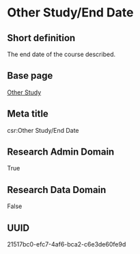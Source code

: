 # Other Study/End Date
## Short definition
The end date of the course described.
## Base page
[Other Study](https://github.com/EuroCRIS/CASRAI-Dictionairies/blob/main/Objects/Other%20Study.md)
## Meta title
csr:Other Study/End Date
## Research Admin Domain
True
## Research Data Domain
False
## UUID
21517bc0-efc7-4af6-bca2-c6e3de60fe9d
